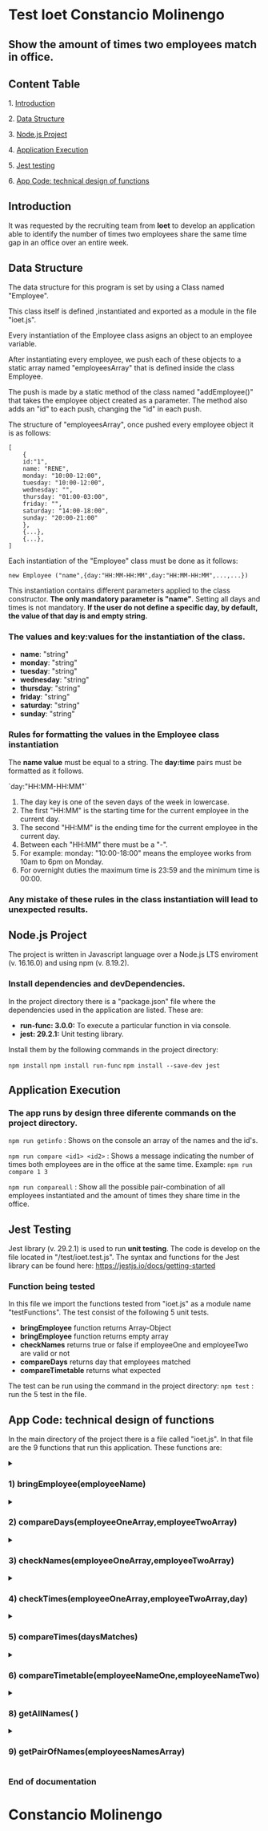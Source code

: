 <h1>Test Ioet Constancio Molinengo</h1>

<h2>Show the amount of times two employees match in office.</h2>

<h2>Content Table</h2>

<p>1. <a href=#introduction>Introduction</a></p>
<p>2. <a href=#data-structure>Data Structure</a></p>
<p>3. <a href=#node>Node.js Project</a></p>
<p>4. <a href=#app>Application Execution</a></p>
<p>5. <a href=#test>Jest testing</a></p>
<p>6. <a href=#code>App Code: technical design of functions</a></p>

<h2 name="introduction">Introduction</h2>

It was requested by the recruiting team from <strong>Ioet</strong> to develop an application able to identify the number of times two employees share the same time gap in an office over an entire week.

<h2 name="data-structure">Data Structure</h2>

<p>The data structure for this program is set by using a Class named "Employee". </p>
<p>This class itself is defined ,instantiated and exported as a module in the file "ioet.js".</p>

<p>Every instantiation of the Employee class asigns an object to an employee variable.</p>
<p>After instantiating every employee, we push each of these objects to a static array named "employeesArray" that is defined inside the class Employee.</p> 
<p>The push is made by a static method of the class named "addEmployee()" that takes the employee object created as a parameter. The method also adds an "id" to each push, changing the "id" in each push.</p>

<p>The structure of "employeesArray", once pushed every employee object it is as follows:</p>

```
[
	{
	id:"1",
	name: "RENE",
	monday: "10:00-12:00",
	tuesday: "10:00-12:00",
	wednesday: "",
	thursday: "01:00-03:00",
	friday: "",
	saturday: "14:00-18:00",
	sunday: "20:00-21:00"
	},
	{...},
	{...},
]
```

<p>Each instantiation of the "Employee" class must be done as it follows:</p>

`new Employee ("name",{day:"HH:MM-HH:MM",day:"HH:MM-HH:MM",...,...})`

<p>This instantiation contains different parameters applied to the class constructor. <strong>The only mandatory parameter is "name"</strong>. Setting all days and times is not mandatory. <strong>If the user do not define a specific day, by default, the value of that day is and empty string.</strong></p>

<h3>The values and key:values for the instantiation of the class.</h3>

<ul>
	<li><strong>name</strong>: "string"</li>
	<li><strong>monday</strong>: "string"</li>
	<li><strong>tuesday</strong>: "string"</li>
	<li><strong>wednesday</strong>: "string"</li>
	<li><strong>thursday</strong>: "string"</li>
	<li><strong>friday</strong>: "string"</li>
	<li><strong>saturday</strong>: "string"</li>
	<li><strong>sunday</strong>: "string"</li>
</ul>

<h3>Rules for formatting the values in the Employee class instantiation</h3>

<p>The <strong>name value</strong> must be equal to a string.
The <strong>day:time</strong> pairs must be formatted as it follows.</p>
`day:"HH:MM-HH:MM"`

<ol>
<li>The day key is one of the seven days of the week in lowercase.</li>
<li>The first "HH:MM" is the starting time for the current employee in the current day.</li>
<li>The second "HH:MM" is the ending time for the current employee in the current day.</li>
<li>Between each "HH:MM" there must be a "-".</li>
<li>For example: monday: "10:00-18:00" means the employee works from 10am to 6pm on Monday.</li>
<li>For overnight duties the maximum time is 23:59 and the minimum time is 00:00.</li>
</ol>

<h3>Any mistake of these rules in the class instantiation will lead to unexpected results.</h3>

<h2 name="node">Node.js Project</h2>
The project is written in Javascript language over a Node.js LTS enviroment (v. 16.16.0) and using npm (v. 8.19.2).

<h3>Install dependencies and devDependencies.</h3>

In the project directory there is a "package.json" file where the dependencies used in the application are listed. These are:

<ul>
	<li><strong>run-func: 3.0.0:</strong> To execute a particular function in via console.</li>
	<li><strong>jest: 29.2.1:</strong> Unit testing library.</li>
</ul>

<p>Install them by the following commands in the project directory:</p>

`npm install`
`npm install run-func`
`npm install --save-dev jest`

<h2 name="app">Application Execution</h2>
<h3>The app runs by design three diferente commands on the project directory.</h3>

`npm run getinfo` : Shows on the console an array of the names and the id's.

`npm run compare <id1> <id2>` : Shows a message indicating the number of times both employees are in the office at the same time. Example: `npm run compare 1 3`

`npm run compareall` : Show all the possible pair-combination of all employees instantiated and the amount of times they share time in the office.

<h2 name="test">Jest Testing</h2>

Jest library (v. 29.2.1) is used to run <strong>unit testing</strong>. The code is develop on the file located in "/test/ioet.test.js".
The syntax and functions for the Jest library can be found here:
https://jestjs.io/docs/getting-started

<h3>Function being tested</h3>

In this file we import the functions tested from "ioet.js" as a module name "testFunctions". The test consist of the following 5 unit tests.

<ul>
	<li><strong>bringEmployee</strong> function returns Array-Object</li>
	<li><strong>bringEmployee</strong>  function returns empty array</li>
	<li><strong>checkNames</strong> returns true or false if employeeOne and employeeTwo are valid or not</li>
	<li><strong>compareDays</strong> returns day that employees matched</li>
	<li><strong>compareTimetable</strong> returns what expected</li>
</ul>

The test can be run using the command in the project directory:
`npm test` : run the 5 test in the file.

<h2 name="code">App Code: technical design of functions</h2>
    
In the main directory of the project there is a file called "ioet.js". In that file are the 9 functions that run this application. These functions are:

<details>
    <summary><h3>1) bringEmployee(employeeName)</h3></summary>
    <p>This function takes as an argument the name of an employee. From there, uses the <strong>FileSystem module native from Node.js</strong> to synchronously read "employees.txt" and asign it to a variable called employeesFile.</p>
    <p>From there the app uses the <strong>JSON.parse( ) method</strong> to convert the variable employeesFile into an array and assign it to a variable call employeesArray.
    <p>Next, the function uses the <strong>array.filter( ) method</strong> to return from employeesArray the element whose name value is equal to the argument's one and assign it to a variable called employeeArray. <strong>This last variable is returned from the function</strong> if everything works as expected.</p>
    <p>Finally, all the functionality detailed above is inside a <strong>try...catch block</strong> to catch the only possible error; which is a ReferenceError if the file name is wrong or missing.</p>
</details>

<details>
    <summary><h3>2) compareDays(employeeOneArray,employeeTwoArray)</h3></summary>
    <p>This function uses as parameters two arrays each returned from an execution of function 1.</p>
    <p>Firstly, new create a empty object using <strong>new Object( ) instantiation</strong> and we asign it to a variable called <strong>daysMatched</strong>, which the app will use to save the days and times two employees matches.</p>
    <p>Then, we use the function number 3, which returns true or false whether the arrays are correct or not and asign that <strong>boolean value the variable namesChecked.</strong><p>
    <p>If the value of namesChecked is true, it the the app starts to enter values to the variable called daysMatched. It does this by executing a <strong>for loop</strong> which iterates through <strong>the days of an array called daysOfWeek</strong> defined at the beginning of the code.</p> 
    <p>Inside the iteration, there's an if-else condition which does the next:</p>
    <ol>
        <li>If <strong>any of the two arguments of the function returns falsy values in the object key "day"</strong>, it means on that day, one of the employees do not have time schedule at office. Making imposible for them to coincide. Then the iteration jumps to other day.</li>
        <li>If both have time schedules thay day, both have truthy values and the iteration runs the else block. 
        <li>Inside the <strong>else block</strong>, there's function 4, which checks whether the schedule time format is correct for both employees and returns an <strong>Array of time values that is assigned to the variable times</strong>.</li>
        <li>Finally we insert inside the <strong>daysMatched object</strong> a key:value pair, being <strong>key=day and value=times.</strong> At the end of the iteration this object contains the days both employees were at office and their entry and exit time (Array returned from function 4).</li>
    </ol>
    <p>After the iteration is finished, the function <strong>returns the object DaysMatched</strong>
    <p>Also there is in this function <strong>error handlers if the time schedule are wrong formated in "employees.txt"</strong> and <strong>log messages if the function 3 returns false (meaning the user wrote the names incorrectly)</p>    
</details>

<details>
 <summary><h3>3) checkNames(employeeOneArray,employeeTwoArray)</h3></summary>
    <p>The function takes as argument two arrays with the object of each employee.</p>
    <p>Inside the function has <strong>two conditions the arrays must fullfil:</strong>.</p>
    <p>The first <strong>transforms each array into a string using the JSON.stringify( ) method</strong> and compare if they are equals. If they do, it means the user tried to compare the same person. <strong>Boolean assigned to the variable conditionA.</strong></p>
    <p>The second <strong>checks if one or both arrays are falsy.</strong> If one array is falsy it means that the person name is not listed in "employees.txt", therefore it does not exist. <strong>Boolean assigned to the variable conditionA.</strong></p>
    <p>Finally the function check whether the boolean variables asigned to the conditions are true or false. From there, it logs different error messages and returns false boolean values. The value returned is <strong>true only when both conditions are false.</strong></p>
</details>
<details>
    <summary><h3>4) checkTimes(employeeOneArray,employeeTwoArray,day)</h3></summary>
    <p>This function is inside the iteration of function 2. Takes three arguments, the arrays from each employee and the day corresponding to the iterating process inside function 2.</p>
    <p>The whole function 4 is a <strong>try...catch block</strong>. By getting inside the value of the object key "day" in each employee array we <strong>receive a string with the format "HH:MM-HH:MM".</strong> To get each hour in the format "HH:MM" the app uses the <strong>string.split() method</strong>. From there we have the possibility to extract four time strings that will be assign the to <strong>employeeOneStartTime, employeeOneEndTime, employeeTwoStartTime and employeeTwoEndTime.</strong></p>
    <p>The conditions that are tested for this four variables are:</p>
    <ul>
        <li>The lenght of the string es equal to 5 ("HH:MM").</li>
        <li>The string value is not greater than "23:59".<strong> Sidenote: This strings representing hours behaves well in greater-less comparison</strong></li>
        <li>The end time of any employee is greater and the start time.</li>
    </ul>
    <p>If both conditions are fullfil for the four variables, it <strong>returns the variables as an array. Assign it to a variable call times and return it from the function.</strong></p> If any of the conditions is false, a message is log indicating the error, and a error is thrown to stop the execution of the app by the use of future try...catch blocks.</p>
</details>

<details>
    <summary><h3>5) compareTimes(daysMatches)</h3></summary>
    <p>This function uses as argument the return of function 2. Let's remember daysMatched from function 2 is an object with the following structure:</p>

```
{
  day: [ employeeOneStartTime, employeeOneEndTime, employeeTwoStartTime, employeeTwoEndTime ],
  ...,
  ...
}
```

<p>Given the fact that the maximum amount of ocurrences between two employees is equal to the amount of days they coincided. We start <strong>asigning the length value of the object to a variable call ocurrences.</strong></p>
<p>Then the application uses a for loop using the array daysOfWeek iterating each "day" to analyse if there is a key equal to "day". <strong>If the key exists, the app asign each element from the value array to 4 singles variables called employeeOneStartTime, employeeOneEndTime, employeeTwoStartTime and employeeTwoEndTime.</strong></p>
<p><strong>HOW TO KNOW IF TWO TIMES SCHEDULES ARE OVER EACH OTHER</strong></p>
<p>To prove two employees share the same time in a job two conditions must be true: </p>
<ul>
    <li><strong>The end time of employee 1 must be greater or equal to the start time of employee 2</strong></li>
    <li><strong>The end time of employee 2 must be greater or equal to the start time of employee 1</strong></li>
</ul>
<p>We declare these two conditions <strong>inside an if...else block.</strong> using the variables asigned above. <strong>If both variables are true</strong>, it means they work at the same time that day and the app does nothing. <strong>If any of them or both are false</strong>, it means that day the did not see each other at work, and the function reduce the number of ocurrences by 1.</p>
<p>The function does this for every day in the daysOfWeek array, and <strong>return the ocurrences variable.</strong></p>
</details>

<details>
    <summary><h3>6) compareTimetable(employeeNameOne,employeeNameTwo)</h3></summary>

<p>This function contains a <strong>try...catch block</strong> in charge of running the above explained functions as shown:</p>

```
    const employeeOne = bringEmployee(employeeNameOne.toUpperCase());
    const employeeTwo = bringEmployee(employeeNameTwo.toUpperCase())
    const daysMatched = compareDays(employeeOne,employeeTwo);
    const ocurrences = compareTimes(daysMatched);
```

<p> If everything works as intended it <strong>displays a log message with the time of ocurrences between two employees selected.</strong></p>

<details>
    <summary></summary>
</details>
<h3>7) compareAllTimetable( )</h3>
<p>This is the first function of the application that takes no arguments. It is in charge of showing all the possible combination of two employees and the amount of times they share office in a week. It is an extension of function 6.</p>
<p>Inside a <strong>try...catch block</strong> the function start by using function 8 in charge of returning an array with all the names from the "employees.txt" file and asigning it to a <strong>variable called employeesNamesArray.</strong></p>
<p>Once we have that variable the function will use it as argument of function 9, which returns and array of all the possible pair combinations of the employees and <strong>asign that array to the variable pairOfNamesArray. This array has the following structure:</strong></p>

```
[
  'RENE ASTRID',
  'RENE ANDRES',
  'RENE CONSTANCIO',
  '...',
  '...'
]
```

<p>This array is used in a <strong>for loop</strong> which uses the two names of each element and the lenght of the array to contruct the for structure. Inside the for loop <strong>the function extract the two names of each element using string.split() method</strong>. Finally, the function works in the exact same way as function 6 logging on the console the number of ocurrences for each pair.</p>
</details>

<details>
    <summary><h3>8) getAllNames( )</h3></summary>

<p>This function uses the <strong>FileSystem module native from Node.js</strong> to synchronously read "employees.txt" and asign it to a variable called employeesFile</p>
<p>From there the app uses the <strong>JSON.parse( ) method</strong> to convert the variable employeesFile into an array and assign it to a variable call employeesArray.
<p>Next, by the <strong>array.map( ) method</strong> we generate a new array with the names of all the employees and <strong>assign it to a variable called employeesNamesArray.</strong> This last variable is returned from the function.</p>  
<p>Finally, all the functionality detailed above is inside a <strong>try...catch block</strong> to catch the only possible error; which is a ReferenceError if the file name is wrong or missing.</p>
</details>

<details>
    <summary><h3>9) getPairOfNames(employeesNamesArray)</h3></summary>

<p>This function takes as an argument the array returned from function 8 and return <strong>an array with all the possible pair combinations</strong>.</p>
<p>In plain words this function takes the first name of and array and concat next to it the names that follow it. Then it takes the second name and concat only the ones that follow it and so on. For example:</p>

```
array = ["CONSTANCIO","JULIA","PEDRO","LUIS"]
NewArray = ["CONSTANCIO JULIA",
            "CONSTANCIO PEDRO",
            "CONSTANCIO PEDRO
            "JULIA PEDRO",
            "JULIA LUIS",
            "PEDRO LUIS"]
```

<p><strong>The logic of this function is best explained step by step</strong></p>

```
const pairOfNamesArray = [].concat(...employeesNamesArray.map(
    (elm, index) => employeesNamesArray.slice(index+1).map(
        (elm2) => elm + ' ' + elm2 )));
```

<ol>
    <li>pairOfNamesArray is and array filled with elements generated as <strong>"elm + ' ' + elm2"</strong></li>
    <li><strong>elm and elm2</strong> are the elements iterated by the first and the second <strong>.map( ) method</strong></li>
    <li><strong>elm</strong> is the element from the ...employeesNameArray.map( ) method</li>
    <li><strong>elm2</strong> is the element from the .employeesNamesArray.slice(index+1).map( ) method</li>
    <li><strong>The first .map( )</strong> uses the first element and iterates over the second map, but the array used in the second map does not contain the first element.</li>
    <li><strong>The first .map( )</strong> generates <strong>"elm + ' ' + elm2"</strong> and the .concat method outside insert it into the array.</li>
    <li><strong>The second .map( )</strong> iterates <strong>elm2</strong> and the .concat( ) is repeated until the second .map( ) ends.</li>
    <li><strong>The first .map( )</strong> repeats step 5 with the the next element in the ...employeesNameArray. And the <strong>second .map( )</strong> iterates over the elements who follow it as explain in step 6 and 7.</li>
    <li>This process is repeated until the first .map( ) reaches the last element inside ...employeesNameArray and the second .map( )has nothing else to iterate through.</li>
</ol>
</details>
    
<h3>End of documentation</h3>
<h1>Constancio Molinengo</h1>
